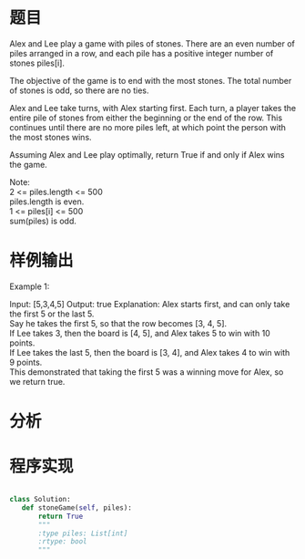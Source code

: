 # 题目
Alex and Lee play a game with piles of stones.  There are an even number of piles arranged in a row, and each pile has a positive integer number of stones piles[i].

The objective of the game is to end with the most stones.  The total number of stones is odd, so there are no ties.

Alex and Lee take turns, with Alex starting first.  Each turn, a player takes the entire pile of stones from either the beginning or the end of the row.  This continues until there are no more piles left, at which point the person with the most stones wins.

Assuming Alex and Lee play optimally, return True if and only if Alex wins the game.

Note:\
    2 <= piles.length <= 500\
    piles.length is even.\
    1 <= piles[i] <= 500\
    sum(piles) is odd.
 # 样例输出

Example 1:

Input: [5,3,4,5]
Output: true
Explanation: 
Alex starts first, and can only take the first 5 or the last 5.\
Say he takes the first 5, so that the row becomes [3, 4, 5].\
If Lee takes 3, then the board is [4, 5], and Alex takes 5 to win with 10 points.\
If Lee takes the last 5, then the board is [3, 4], and Alex takes 4 to win with 9 points.\
This demonstrated that taking the first 5 was a winning move for Alex, so we return true.

 # 分析
 # 程序实现
 ```cpp
 ```
 ```py
class Solution:
    def stoneGame(self, piles):
        return True
        """
        :type piles: List[int]
        :rtype: bool
        """
```


